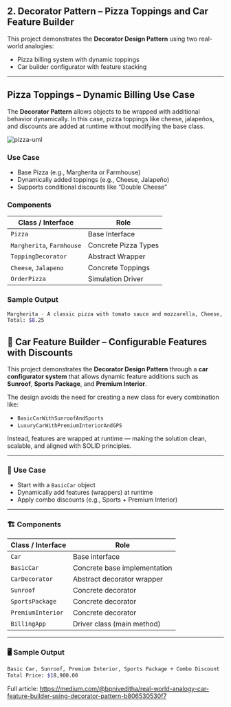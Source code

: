 ## 2. Decorator Pattern – Pizza Toppings and Car Feature Builder

This project demonstrates the **Decorator Design Pattern** using two real-world analogies:
- Pizza billing system with dynamic toppings
- Car builder configurator with feature stacking

---

## Pizza Toppings – Dynamic Billing Use Case

The **Decorator Pattern** allows objects to be wrapped with additional behavior dynamically. In this case, pizza toppings like cheese, jalapeños, and discounts are added at runtime without modifying the base class.

![pizza-uml](https://github.com/user-attachments/assets/pizza-uml-diagram.png)

### Use Case

- Base Pizza (e.g., Margherita or Farmhouse)
- Dynamically added toppings (e.g., Cheese, Jalapeño)
- Supports conditional discounts like “Double Cheese”

### Components

| Class / Interface         | Role                       |
|---------------------------|----------------------------|
| `Pizza`                  | Base Interface             |
| `Margherita`, `Farmhouse`| Concrete Pizza Types       |
| `ToppingDecorator`       | Abstract Wrapper           |
| `Cheese`, `Jalapeno`     | Concrete Toppings          |
| `OrderPizza`             | Simulation Driver          |

### Sample Output

```bash
Margherita - A classic pizza with tomato sauce and mozzarella, Cheese, Jalapeno, Double Cheese has 10% discount  
Total: $8.25

```

## 🚗 Car Feature Builder – Configurable Features with Discounts

This project demonstrates the **Decorator Design Pattern** through a **car configurator system** that allows dynamic feature additions such as **Sunroof**, **Sports Package**, and **Premium Interior**.

The design avoids the need for creating a new class for every combination like:
- `BasicCarWithSunroofAndSports`
- `LuxuryCarWithPremiumInteriorAndGPS`

Instead, features are wrapped at runtime — making the solution clean, scalable, and aligned with SOLID principles.

---

### 🧩 Use Case

- Start with a `BasicCar` object
- Dynamically add features (wrappers) at runtime
- Apply combo discounts (e.g., Sports + Premium Interior)

---

### 🏗️ Components

| **Class / Interface**       | **Role**                     |
|----------------------------|------------------------------|
| `Car`                      | Base interface               |
| `BasicCar`                 | Concrete base implementation |
| `CarDecorator`             | Abstract decorator wrapper   |
| `Sunroof`                  | Concrete decorator           |
| `SportsPackage`            | Concrete decorator           |
| `PremiumInterior`          | Concrete decorator           |
| `BillingApp`               | Driver class (main method)   |

---

### 🖥️ Sample Output

```bash
Basic Car, Sunroof, Premium Interior, Sports Package + Combo Discount  
Total Price: $18,900.00
```
Full article: https://medium.com/@bpniveditha/real-world-analogy-car-feature-builder-using-decorator-pattern-b806530530f7

